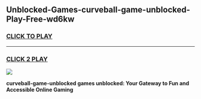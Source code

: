 
## Unblocked-Games-curveball-game-unblocked-Play-Free-wd6kw
<h3>
<a href="https://premium76.site?title=curveball-game-unblocked&ref=23A">CLICK TO PLAY</a></h3>
<hr>

<h3>
<a href="https://premium76.site?title=curveball-game-unblocked&ref=23A">CLICK 2 PLAY</a>
  
</h3>

<a href="https://premium76.site?title=curveball-game-unblocked&ref=23A"><img src="https://clearcache.store/games.png"></a>


**curveball-game-unblocked games unblocked: Your Gateway to Fun and Accessible Online Gaming**
